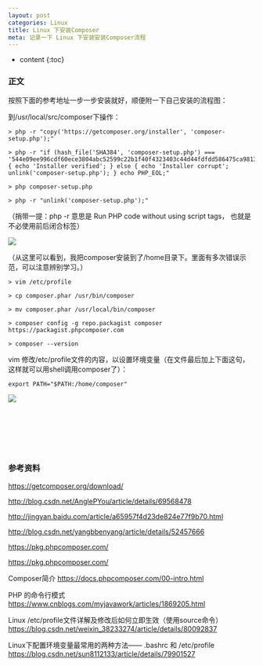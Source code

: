 ```yaml
---
layout: post
categories: Linux
title: Linux 下安装Composer
meta: 记录一下 Linux 下安装安装Composer流程
---
```

* content
{:toc}

### 正文

按照下面的参考地址一步一步安装就好，顺便附一下自己安装的流程图：

到/usr/local/src/composer下操作：

```
> php -r "copy('https://getcomposer.org/installer', 'composer-setup.php');"

> php -r "if (hash_file('SHA384', 'composer-setup.php') === '544e09ee996cdf60ece3804abc52599c22b1f40f4323403c44d44fdfdd586475ca9813a858088ffbc1f233e9b180f061') { echo 'Installer verified'; } else { echo 'Installer corrupt'; unlink('composer-setup.php'); } echo PHP_EOL;"

> php composer-setup.php

> php -r "unlink('composer-setup.php');" 
```

（捎带一提：php -r 意思是  Run PHP code without using script tags，<?...?> 也就是不必使用前后闭合标签）

![](http://s11.sinaimg.cn/mw690/001XbchKzy7cVfSusiKca)

（从这里可以看到，我把composer安装到了/home目录下。里面有多次错误示范，可以注意辨别学习。）

```
> vim /etc/profile

> cp composer.phar /usr/bin/composer

> mv composer.phar /usr/local/bin/composer

> composer config -g repo.packagist composer https://packagist.phpcomposer.com

> composer --version
 ```

vim 修改/etc/profile文件的内容，以设置环境变量（在文件最后加上下面这句，这样就可以用shell调用composer了）：
```
export PATH="$PATH:/home/composer"
```

![](http://s14.sinaimg.cn/mw690/001XbchKzy7cVfU9O2N0d)



<br/><br/><br/><br/><br/>
### 参考资料

<https://getcomposer.org/download/>

<http://blog.csdn.net/AnglePYou/article/details/69568478>

<http://jingyan.baidu.com/article/a65957f4d23de824e77f9b70.html>

<http://blog.csdn.net/yangbbenyang/article/details/52457666>

<https://pkg.phpcomposer.com/>

<https://pkg.phpcomposer.com/>

Composer简介 <https://docs.phpcomposer.com/00-intro.html>

PHP 的命令行模式  <https://www.cnblogs.com/myjavawork/articles/1869205.html>

Linux /etc/profile文件详解及修改后如何立即生效（使用source命令） <https://blog.csdn.net/weixin_38233274/article/details/80092837>
	
Linux下配置环境变量最常用的两种方法—— .bashrc 和 /etc/profile <https://blog.csdn.net/sun8112133/article/details/79901527>

